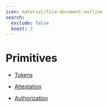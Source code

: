```yaml
---
icon: material/file-document-outline
search:
  exclude: false
  boost: 2
---
```


# Primitives

- [Tokens](./primitives/tokens.md#tokens)

- [Attestation](./primitives/attestation.md#attestation)

- [Authorization](./primitives/authorization.md#authorization)
